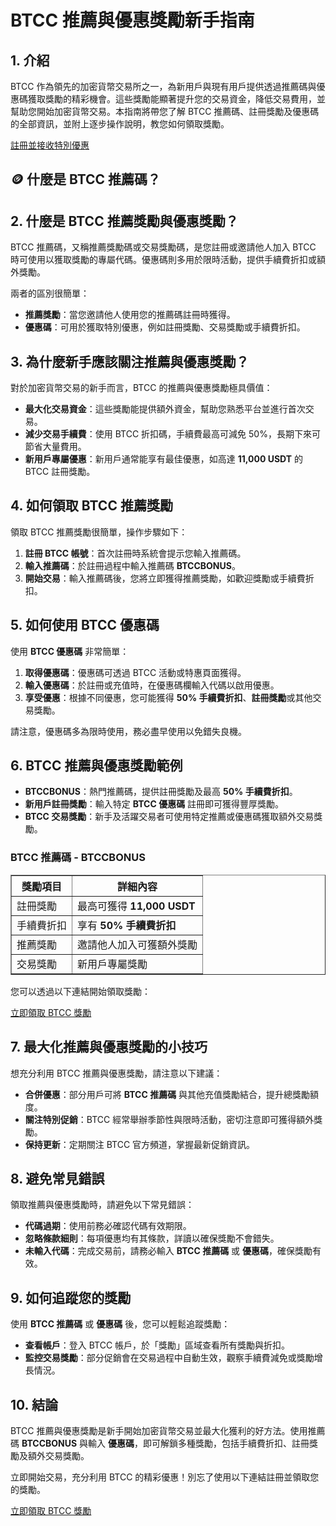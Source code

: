 <h1>BTCC 推薦與優惠獎勵新手指南</h1>
<h2>1. 介紹</h2>
<p>BTCC 作為領先的加密貨幣交易所之一，為新用戶與現有用戶提供透過推薦碼與優惠碼獲取獎勵的精彩機會。這些獎勵能顯著提升您的交易資金，降低交易費用，並幫助您開始加密貨幣交易。本指南將帶您了解 BTCC 推薦碼、註冊獎勵及優惠碼的全部資訊，並附上逐步操作說明，教您如何領取獎勵。</p>
<p><a href="https://partner.btcc.com/us/c/BTCCBONUS/9303" target="_blank">註冊並接收特別優惠</a></p>

<img src="https://images.mirror-media.xyz/publication-images/sxUjn3XEbXjmLpy6-mMSB.png?height=500&amp;width=1000" decoding="async" data-nimg="fill" class="css-xah9so" style="position: absolute; inset: 0px; box-sizing: border-box; padding: 0px; border: none; margin: auto; display: block; width: 0px; height: 0px; min-width: 100%; max-width: 100%; min-height: 100%; max-height: 100%;">

<h2>🪙 什麼是 BTCC 推薦碼？</h2>
<h2>2. 什麼是 BTCC 推薦獎勵與優惠獎勵？</h2>
<p>BTCC 推薦碼，又稱推薦獎勵碼或交易獎勵碼，是您註冊或邀請他人加入 BTCC 時可使用以獲取獎勵的專屬代碼。優惠碼則多用於限時活動，提供手續費折扣或額外獎勵。</p>
<p>兩者的區別很簡單：</p>
<ul>
    <li><strong>推薦獎勵</strong>：當您邀請他人使用您的推薦碼註冊時獲得。</li>
    <li><strong>優惠碼</strong>：可用於獲取特別優惠，例如註冊獎勵、交易獎勵或手續費折扣。</li>
</ul>

<h2>3. 為什麼新手應該關注推薦與優惠獎勵？</h2>
<p>對於加密貨幣交易的新手而言，BTCC 的推薦與優惠獎勵極具價值：</p>
<ul>
    <li><strong>最大化交易資金</strong>：這些獎勵能提供額外資金，幫助您熟悉平台並進行首次交易。</li>
    <li><strong>減少交易手續費</strong>：使用 BTCC 折扣碼，手續費最高可減免 50%，長期下來可節省大量費用。</li>
    <li><strong>新用戶專屬優惠</strong>：新用戶通常能享有最佳優惠，如高達 <strong>11,000 USDT</strong> 的 BTCC 註冊獎勵。</li>
</ul>

<h2>4. 如何領取 BTCC 推薦獎勵</h2>
<p>領取 BTCC 推薦獎勵很簡單，操作步驟如下：</p>
<ol>
    <li><strong>註冊 BTCC 帳號</strong>：首次註冊時系統會提示您輸入推薦碼。</li>
    <li><strong>輸入推薦碼</strong>：於註冊過程中輸入推薦碼 <strong>BTCCBONUS</strong>。</li>
    <li><strong>開始交易</strong>：輸入推薦碼後，您將立即獲得推薦獎勵，如歡迎獎勵或手續費折扣。</li>
</ol>

<h2>5. 如何使用 BTCC 優惠碼</h2>
<p>使用 <strong>BTCC 優惠碼</strong> 非常簡單：</p>
<ol>
    <li><strong>取得優惠碼</strong>：優惠碼可透過 BTCC 活動或特惠頁面獲得。</li>
    <li><strong>輸入優惠碼</strong>：於註冊或充值時，在優惠碼欄輸入代碼以啟用優惠。</li>
    <li><strong>享受優惠</strong>：根據不同優惠，您可能獲得 <strong>50% 手續費折扣</strong>、<strong>註冊獎勵</strong>或其他交易獎勵。</li>
</ol>
<p>請注意，優惠碼多為限時使用，務必盡早使用以免錯失良機。</p>

<h2>6. BTCC 推薦與優惠獎勵範例</h2>
<ul>
    <li><strong>BTCCBONUS</strong>：熱門推薦碼，提供註冊獎勵及最高 <strong>50% 手續費折扣</strong>。</li>
    <li><strong>新用戶註冊獎勵</strong>：輸入特定 <strong>BTCC 優惠碼</strong> 註冊即可獲得豐厚獎勵。</li>
    <li><strong>BTCC 交易獎勵</strong>：新手及活躍交易者可使用特定推薦或優惠碼獲取額外交易獎勵。</li>
</ul>

<h3>BTCC 推薦碼 - BTCCBONUS</h3>
<table border="1">
    <tr>
        <th>獎勵項目</th>
        <th>詳細內容</th>
    </tr>
    <tr>
        <td>註冊獎勵</td>
        <td>最高可獲得 <strong>11,000 USDT</strong></td>
    </tr>
    <tr>
        <td>手續費折扣</td>
        <td>享有 <strong>50% 手續費折扣</strong></td>
    </tr>
    <tr>
        <td>推薦獎勵</td>
        <td>邀請他人加入可獲額外獎勵</td>
    </tr>
    <tr>
        <td>交易獎勵</td>
        <td>新用戶專屬獎勵</td>
    </tr>
</table>
<p>您可以透過以下連結開始領取獎勵：</p>
<p><a href="https://partner.btcc.com/us/c/BTCCBONUS/9303">立即領取 BTCC 獎勵</a></p>

<h2>7. 最大化推薦與優惠獎勵的小技巧</h2>
<p>想充分利用 BTCC 推薦與優惠獎勵，請注意以下建議：</p>
<ul>
    <li><strong>合併優惠</strong>：部分用戶可將 <strong>BTCC 推薦碼</strong> 與其他充值獎勵結合，提升總獎勵額度。</li>
    <li><strong>關注特別促銷</strong>：BTCC 經常舉辦季節性與限時活動，密切注意即可獲得額外獎勵。</li>
    <li><strong>保持更新</strong>：定期關注 BTCC 官方頻道，掌握最新促銷資訊。</li>
</ul>

<h2>8. 避免常見錯誤</h2>
<p>領取推薦與優惠獎勵時，請避免以下常見錯誤：</p>
<ul>
    <li><strong>代碼過期</strong>：使用前務必確認代碼有效期限。</li>
    <li><strong>忽略條款細則</strong>：每項優惠均有其條款，詳讀以確保獎勵不會錯失。</li>
    <li><strong>未輸入代碼</strong>：完成交易前，請務必輸入 <strong>BTCC 推薦碼</strong> 或 <strong>優惠碼</strong>，確保獎勵有效。</li>
</ul>

<h2>9. 如何追蹤您的獎勵</h2>
<p>使用 <strong>BTCC 推薦碼</strong> 或 <strong>優惠碼</strong> 後，您可以輕鬆追蹤獎勵：</p>
<ul>
    <li><strong>查看帳戶</strong>：登入 BTCC 帳戶，於「獎勵」區域查看所有獎勵與折扣。</li>
    <li><strong>監控交易獎勵</strong>：部分促銷會在交易過程中自動生效，觀察手續費減免或獎勵增長情況。</li>
</ul>

<h2>10. 結論</h2>
<p>BTCC 推薦與優惠獎勵是新手開始加密貨幣交易並最大化獲利的好方法。使用推薦碼 <strong>BTCCBONUS</strong> 與輸入 <strong>優惠碼</strong>，即可解鎖多種獎勵，包括手續費折扣、註冊獎勵及額外交易獎勵。</p>
<p>立即開始交易，充分利用 BTCC 的精彩優惠！別忘了使用以下連結註冊並領取您的獎勵。</p>
<p><a href="https://partner.btcc.com/us/c/BTCCBONUS/9303">立即領取 BTCC 獎勵</a></p>
</body>
</html>
